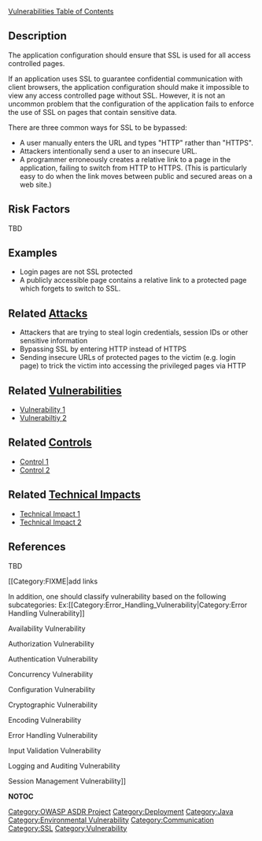 [Vulnerabilities Table of Contents](ASDR_TOC_Vulnerabilities "wikilink")

## Description

The application configuration should ensure that SSL is used for all
access controlled pages.

If an application uses SSL to guarantee confidential communication with
client browsers, the application configuration should make it impossible
to view any access controlled page without SSL. However, it is not an
uncommon problem that the configuration of the application fails to
enforce the use of SSL on pages that contain sensitive data.

There are three common ways for SSL to be bypassed:

  - A user manually enters the URL and types "HTTP" rather than "HTTPS".
  - Attackers intentionally send a user to an insecure URL.
  - A programmer erroneously creates a relative link to a page in the
    application, failing to switch from HTTP to HTTPS. (This is
    particularly easy to do when the link moves between public and
    secured areas on a web site.)

## Risk Factors

TBD

## Examples

  - Login pages are not SSL protected
  - A publicly accessible page contains a relative link to a protected
    page which forgets to switch to SSL.

## Related [Attacks](Attacks "wikilink")

  - Attackers that are trying to steal login credentials, session IDs or
    other sensitive information
  - Bypassing SSL by entering HTTP instead of HTTPS
  - Sending insecure URLs of protected pages to the victim (e.g. login
    page) to trick the victim into accessing the privileged pages via
    HTTP

## Related [Vulnerabilities](Vulnerabilities "wikilink")

  - [Vulnerability 1](Vulnerability_1 "wikilink")
  - [Vulnerabiltiy 2](Vulnerabiltiy_2 "wikilink")

## Related [Controls](Controls "wikilink")

  - [Control 1](Control_1 "wikilink")
  - [Control 2](Control_2 "wikilink")

## Related [Technical Impacts](Technical_Impacts "wikilink")

  - [Technical Impact 1](Technical_Impact_1 "wikilink")
  - [Technical Impact 2](Technical_Impact_2 "wikilink")

## References

TBD

\[\[Category:FIXME|add links

In addition, one should classify vulnerability based on the following
subcategories:
Ex:\[\[Category:Error_Handling_Vulnerability|Category:Error Handling
Vulnerability\]\]

Availability Vulnerability

Authorization Vulnerability

Authentication Vulnerability

Concurrency Vulnerability

Configuration Vulnerability

Cryptographic Vulnerability

Encoding Vulnerability

Error Handling Vulnerability

Input Validation Vulnerability

Logging and Auditing Vulnerability

Session Management Vulnerability\]\]

__NOTOC__

[Category:OWASP ASDR Project](Category:OWASP_ASDR_Project "wikilink")
[Category:Deployment](Category:Deployment "wikilink")
[Category:Java](Category:Java "wikilink") [Category:Environmental
Vulnerability](Category:Environmental_Vulnerability "wikilink")
[Category:Communication](Category:Communication "wikilink")
[Category:SSL](Category:SSL "wikilink")
[Category:Vulnerability](Category:Vulnerability "wikilink")